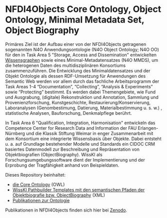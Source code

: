 # NFDI4Objects Core Ontology, Object Ontology, Minimal Metadata Set, Object Biography

Primäres Ziel ist der Aufbau einer von der NFDI4Objects getragenen sogenannten N4O Anwendungsontologie (N4O Object Ontology; N4O OO) für den in Task Area 5 "Storage, Access and Dissemination" entwickelten [Wissensgraphen](https://github.com/nfdi4objects/n4o-graph) sowie eines Minimal-Metadatensatzes (N4O MMDS), um die heterogenen Daten des multidisziplinären Konsortiums zusammenzuführen. Die Entwicklung des Minimaldatensatzes und der Objekt Ontologie als dessen RDF-Umsetzung für Anwendungen des Semantic Web werden vor allem durch das fachliche Arbeitsprogramm der Task Areas 1-4 “Documentation”, “Collecting”, “Analysis & Experiments” sowie “Protecting” bestimmt. Es werden dabei Themengebiete, wie Fund und Ausgrabung, (digitale) Rekonstruktion und Annotation, Sammlung und Provenienzforschung, Kunstgeschichte, Restaurierung/Konservierung, Laboranalysen (Genombestimung, Datierung, Materialbestimmung u. s. w.) , statistische Analysen, Bauforschung, Denkmalpflege berührt. 

In Task Area 6 "Qualification, Integration, Harmonisation" entwickeln das Competence Center for Research Data and Information der FAU Erlangen-Nürnberg und die Klassik Stiftung Weimar in enger Zusammenarbeit mit dem Konsortium eine integrierte Wissensbasis über Objekte. Dabei entsteht u. a. auf Grundlage bestehender Modelle und Standards ein CIDOC CRM basiertes Datenmodell zur Beschreibung und Repräsentation von Objektbiografien (ObjectBiography). WissKI als Forschungsumgebungssoftware dient der Implementierung und der Erprobung der Tragfähigkeit anhand von Beispieldaten. 
 
Dieses Repository beinhaltet: 

- [die Core Ontology](nfdi4objects.rdf) (OWL)
- [WissKI Pathbuilder Templates mit den semantischen Pfaden der Objektbiografie bzw. ObjectBiography](pathbuilder_template_objectbiography) (XML)
- [Publikationen zur Ontologie](presentations)

Publikationen in NFDI4Objects finden sich hier bei [Zenodo](https://zenodo.org/communities/nfdi4objects/records?q=&l=list&p=1&s=10&sort=newest).
